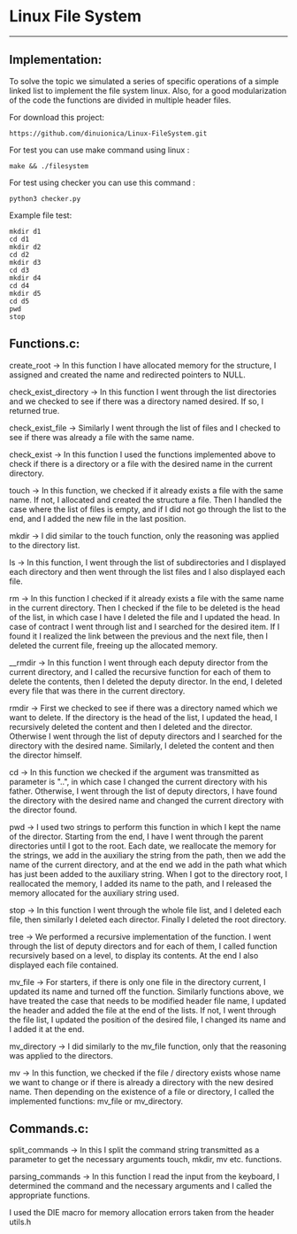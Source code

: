 # Linux File System 
------------------------

## Implementation:

To solve the topic we simulated a series of specific operations of
a simple linked list to implement the file system
linux. Also, for a good modularization of the code the functions
are divided in multiple header files.

For download this project:
```
https://github.com/dinuionica/Linux-FileSystem.git
```
For test you can use make command using linux :<br />
```
make && ./filesystem
```
For test using checker you can use this command :<br />
```
python3 checker.py
```
Example file test:
```
mkdir d1
cd d1
mkdir d2
cd d2
mkdir d3
cd d3
mkdir d4
cd d4
mkdir d5
cd d5
pwd
stop
```
## Functions.c:
 
create_root -> In this function I have allocated memory
for the structure, I assigned and created the name and redirected
pointers to NULL.

check_exist_directory -> In this function I went through the list
directories and we checked to see if there was a directory named
desired. If so, I returned true.

check_exist_file -> Similarly I went through the list of files
and I checked to see if there was already a file with the same name.

check_exist -> In this function I used the functions
implemented above to check if there is a directory
or a file with the desired name in the current directory.

touch -> In this function, we checked if it already exists
a file with the same name. If not, I allocated and created the structure
a file. Then I handled the case where the list of files is
empty, and if I did not go through the list to the end, and I added
the new file in the last position.

mkdir -> I did similar to the touch function, only the reasoning
was applied to the directory list.

ls -> In this function, I went through the list of subdirectories
and I displayed each directory and then went through the list
files and I also displayed each file.

rm -> In this function I checked if it already exists
a file with the same name in the current directory. Then I checked
if the file to be deleted is the head of the list, in which case I have
I deleted the file and I updated the head. In case of contract I went through
list and I searched for the desired item. If I found it I realized
the link between the previous and the next file, then I deleted
the current file, freeing up the allocated memory.

__rmdir -> In this function I went through each deputy director
from the current directory, and I called the recursive function for
each of them to delete the contents, then I deleted
the deputy director. In the end, I deleted every file that was there
in the current directory.

rmdir -> First we checked to see if there was a directory named
which we want to delete. If the directory is the head of the list,
I updated the head, I recursively deleted the content and then I deleted
and the director. Otherwise I went through the list of deputy directors and I
searched for the directory with the desired name. Similarly, I deleted the content and
then the director himself.

cd -> In this function we checked if the argument was transmitted
as parameter is "..", in which case I changed the current directory
with his father. Otherwise, I went through the list of deputy directors, I have
found the directory with the desired name and changed the current directory
with the director found.

pwd -> I used two strings to perform this function
in which I kept the name of the director. Starting from the end, I have
I went through the parent directories until I got to the root. Each
date, we reallocate the memory for the strings, we add in the auxiliary the string from the path,
then we add the name of the current directory, and at the end we add in the path what
which has just been added to the auxiliary string. When I got to the directory
root, I reallocated the memory, I added its name to the path, and I
released the memory allocated for the auxiliary string used.

stop -> In this function I went through the whole file list,
and I deleted each file, then similarly I deleted each
director. Finally I deleted the root directory.

tree -> We performed a recursive implementation of the function. I went through
the list of deputy directors and for each of them, I called
function recursively based on a level, to display its contents.
At the end I also displayed each file contained.

mv_file -> For starters, if there is only one file in the directory
current, I updated its name and turned off the function. Similarly
functions above, we have treated the case that needs to be modified
header file name, I updated the header and added the file
at the end of the lists. If not, I went through the file list, I updated
the position of the desired file, I changed its name and
I added it at the end.

mv_directory -> I did similarly to the mv_file function, only that
the reasoning was applied to the directors.

mv -> In this function, we checked if the file / directory exists
whose name we want to change or if there is already a directory
with the new desired name. Then depending on the existence of a file or directory,
I called the implemented functions: mv_file or mv_directory.

## Commands.c:

split_commands -> In this I split the command string
transmitted as a parameter to get the necessary arguments
touch, mkdir, mv etc. functions.

parsing_commands -> In this function I read the input
from the keyboard, I determined the command and the necessary arguments and
I called the appropriate functions.

I used the DIE  macro for memory allocation errors
taken from the header utils.h
